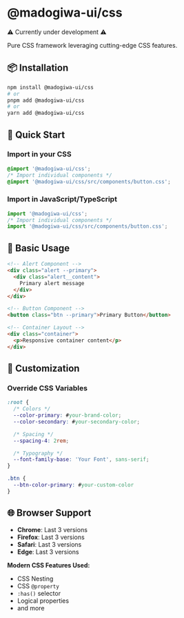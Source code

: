 # @madogiwa-ui/css

⚠️ Currently under development ⚠️

Pure CSS framework leveraging cutting-edge CSS features.

## 📦 Installation

```bash
npm install @madogiwa-ui/css
# or
pnpm add @madogiwa-ui/css
# or
yarn add @madogiwa-ui/css
```

## 🚀 Quick Start

### Import in your CSS

```css
@import '@madogiwa-ui/css';
/* Import individual components */
@import '@madogiwa-ui/css/src/components/button.css';
```

### Import in JavaScript/TypeScript

```javascript
import '@madogiwa-ui/css';
/* Import individual components */
import '@madogiwa-ui/css/src/components/button.css';
```

## 🎨 Basic Usage

```html
<!-- Alert Component -->
<div class="alert --primary">
  <div class="alert__content">
    Primary alert message
  </div>
</div>

<!-- Button Component -->
<button class="btn --primary">Primary Button</button>

<!-- Container Layout -->
<div class="container">
  <p>Responsive container content</p>
</div>
```

## 🔧 Customization

### Override CSS Variables

```css
:root {
  /* Colors */
  --color-primary: #your-brand-color;
  --color-secondary: #your-secondary-color;

  /* Spacing */
  --spacing-4: 2rem;

  /* Typography */
  --font-family-base: 'Your Font', sans-serif;
}

.btn {
  --btn-color-primary: #your-custom-color
}
```

## 🌐 Browser Support

- **Chrome**: Last 3 versions
- **Firefox**: Last 3 versions
- **Safari**: Last 3 versions
- **Edge**: Last 3 versions

**Modern CSS Features Used:**
- CSS Nesting
- CSS `@property`
- `:has()` selector
- Logical properties
- and more
